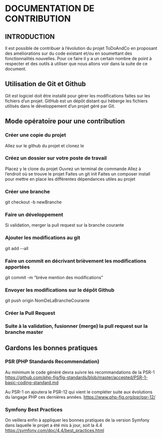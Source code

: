 # DOCUMENTATION DE CONTRIBUTION
## INTRODUCTION
Il est possible de contribuer à l’évolution du projet ToDoAndCo
en proposant des améliorations sur du code existant et/ou en soumettant des fonctionnalités nouvelles.
Pour ce faire il y a un certain nombre de point à respecter et des outils à utiliser que nous allons voir dans la suite de ce document.
## Utilisation de Git et Github
Git est logiciel doit être installé pour gérer les modifications faites sur les fichiers d’un projet.
GitHub est un dépôt distant qui héberge les fichiers utilisés dans le développement  d’un projet géré par Git.
## Mode opératoire pour une contribution
### Créer une copie du projet
Allez sur le github du projet et clonez le
### Créez un dossier sur votre poste de travail
Placez y le clone du projet
Ouvrez un terminal de commande 
Allez à l’endroit où se trouve le projet
Faites un git init
Faites un composer install pour mettre en place les différentes dépendances utiles au projet
### Créer une branche
git  checkout -b newBranche
### Faire un développement 
Si validation, merger la pull request sur la branche courante
### Ajouter les modifications au git
git  add --all
### Faire un commit en décrivant brièvement les modifications apportées
git commit -m “brève mention des modifications”
### Envoyer les modifications sur le dépôt Github
git  push origin NomDeLaBrancheCourante
### Créer la Pull Request
### Suite à la validation, fusionner (merge) la pull request sur la branche master
## Gardons les bonnes pratiques 
### PSR (PHP Standards Recommendation)
Au minimum le code généré devra suivre les recommandations de la PSR-1
<https://github.com/php-fig/fig-standards/blob/master/accepted/PSR-1-basic-coding-standard.md>

Au PSR-1 on ajoutera le PSR-12 qui vient le compléter suite aux évolutions du langage PHP ces dernières années.
<https://www.php-fig.org/psr/psr-12/>
### Symfony Best Practices
On veillera enfin à appliquer les bonnes pratiques de la version Symfony dans laquelle le projet a été mis à jour, soit la 4.4
<https://symfony.com/doc/4.4/best_practices.html>
